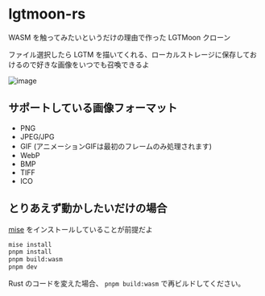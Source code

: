 # lgtmoon-rs

WASM を触ってみたいというだけの理由で作った LGTMoon クローン

ファイル選択したら LGTM を描いてくれる、ローカルストレージに保存しておけるので好きな画像をいつでも召喚できるよ

![image](https://github.com/user-attachments/assets/4ac25e9e-9751-44b7-91d8-28536b59c3a6)

## サポートしている画像フォーマット

- PNG
- JPEG/JPG
- GIF (アニメーションGIFは最初のフレームのみ処理されます)
- WebP
- BMP
- TIFF
- ICO

## とりあえず動かしたいだけの場合

[mise](https://mise.jdx.dev/getting-started.html) をインストールしていることが前提だよ

```bash
mise install
pnpm install
pnpm build:wasm
pnpm dev
```

Rust のコードを変えた場合、 `pnpm build:wasm` で再ビルドしてください。
